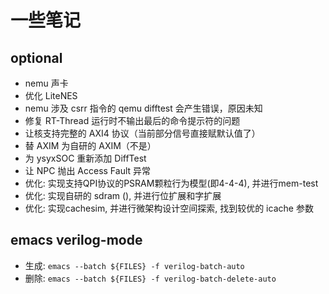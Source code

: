 # 一些笔记

## optional
- nemu 声卡
- 优化 LiteNES
- nemu 涉及 csrr 指令的 qemu difftest 会产生错误，原因未知
- 修复 RT-Thread 运行时不输出最后的命令提示符的问题
- 让核支持完整的 AXI4 协议（当前部分信号直接赋默认值了）
- 替 AXIM 为自研的 AXIM（不是）
- 为 ysyxSOC 重新添加 DiffTest
- 让 NPC 抛出 Access Fault 异常
- 优化: 实现支持QPI协议的PSRAM颗粒行为模型(即4-4-4), 并进行mem-test
- 优化: 实现自研的 sdram (), 并进行位扩展和字扩展
- 优化: 实现cachesim, 并进行微架构设计空间探索, 找到较优的 icache 参数

## emacs verilog-mode
- 生成: `emacs --batch ${FILES} -f verilog-batch-auto`
- 删除: `emacs --batch ${FILES} -f verilog-batch-delete-auto`